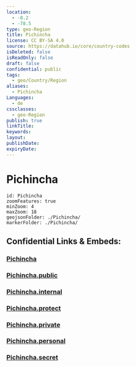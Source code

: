 ```yaml
---
location:
  - -0.2
  - -78.5
type: geo-Region
title: Pichincha
license: CC BY-SA 4.0
source: https://datahub.io/core/country-codes
isDeleted: false
isReadOnly: false
draft: false
confidential: public
tags:
  - geo/Country/Region
aliases:
  - Pichincha
Languages:
  - de
cssclasses:
  - geo-Region
publish: true
linkTitle:
keywords:
layout:
publishDate:
expiryDate:
---
```


# Pichincha

```leaflet
id: Pichincha
zoomFeatures: true 
minZoom: 4 
maxZoom: 18
geojsonFolder: ./Pichincha/
markerFolder: ./Pichincha/
```


## Confidential Links & Embeds: 

### [Pichincha](/_Standards/Earth/Continent/America~South/Ecuador/provinces~Equador/Pichincha.md) 

### [Pichincha.public](/_public/Earth/Continent/America~South/Ecuador/provinces~Equador/Pichincha.public.md) 

### [Pichincha.internal](/_internal/Earth/Continent/America~South/Ecuador/provinces~Equador/Pichincha.internal.md) 

### [Pichincha.protect](/_protect/Earth/Continent/America~South/Ecuador/provinces~Equador/Pichincha.protect.md) 

### [Pichincha.private](/_private/Earth/Continent/America~South/Ecuador/provinces~Equador/Pichincha.private.md) 

### [Pichincha.personal](/_personal/Earth/Continent/America~South/Ecuador/provinces~Equador/Pichincha.personal.md) 

### [Pichincha.secret](/_secret/Earth/Continent/America~South/Ecuador/provinces~Equador/Pichincha.secret.md)

